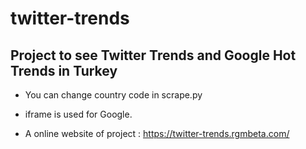 # twitter-trends

## Project to see Twitter Trends and Google Hot Trends in Turkey 

* You can change country code in scrape.py
* iframe is used for Google.

* A online website of project : https://twitter-trends.rgmbeta.com/
